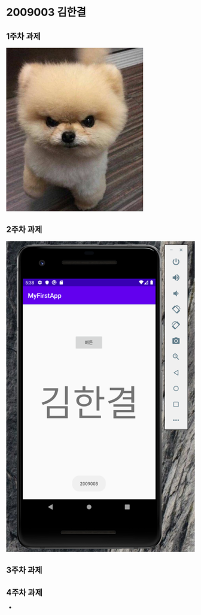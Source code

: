 # 2009003 김한결

## 1주차 과제 
   <img src="./dog.png"></img>
   
## 2주차 과제
   <img src="./png/2주차.png"></img>


## 3주차 과제

## 4주차 과제

   - 
      
